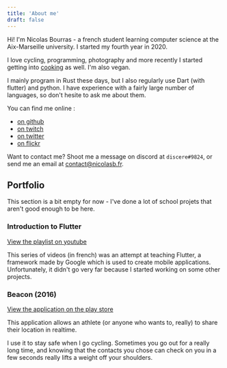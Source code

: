 ```yaml
---
title: 'About me'
draft: false
---
```


Hi! I'm Nicolas Bourras - a french student learning computer science at the Aix-Marseille university. I started my fourth year in 2020.

I love cycling, programming, photography and more recently I started getting into [cooking](/recipes) as well. I'm also vegan.

I mainly program in Rust these days, but I also regularly use Dart (with flutter) and python. I have experience with a fairly large number of languages, so don't hesite to ask me about them.

You can find me online :
 - [on github](https://github.com/vivescere)
 - [on twitch](https://www.twitch.tv/vivescere)
 - [on twitter](https://twitter.com/vivescere)
 - [on flickr](https://www.flickr.com/photos/148311248@N07/)

Want to contact me? Shoot me a message on discord at `discere#9824`, or send me an email at [contact@nicolasb.fr](mailto:perso@nicolasb.fr).

## Portfolio

This section is a bit empty for now - I've done a lot of school projets that aren't good enough to be here.

### Introduction to Flutter

[View the playlist on youtube](https://www.youtube.com/watch?v=524K0rNP6wc&list=PL-sAExtisOFBM8O9f6gCCBWq2ndJAmDuG)

This series of videos (in french) was an attempt at teaching Flutter, a framework made by Google which is used to create mobile applications. Unfortunately, it didn't go very far because I started working on some other projects.

### Beacon (2016)

[View the application on the play store](https://play.google.com/store/apps/details?id=com.vivescere.beacon)

This application allows an athlete (or anyone who wants to, really) to share their location in realtime.

I use it to stay safe when I go cycling. Sometimes you go out for a really long time, and knowing that the contacts you chose can check on you in a few seconds really lifts a weight off your shoulders.
